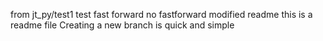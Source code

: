 from jt_py/test1
test
fast forward
no fastforward
modified readme
this is a readme file
Creating a new branch is quick and simple
